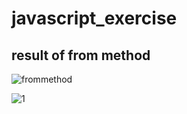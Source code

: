 # javascript_exercise

## result of from method
![frommethod](https://user-images.githubusercontent.com/26092150/43490868-578b4504-94f0-11e8-9930-ea0a12eb825f.JPG)

![1](https://user-images.githubusercontent.com/26092150/44285056-d8d90a80-a231-11e8-80fe-703450da3cf3.JPG)
